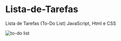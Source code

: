 # Lista-de-Tarefas
Lista de Tarefas (To-Do List)  JavaScript, Html e CSS

![to-do list](https://user-images.githubusercontent.com/99082785/152665457-6a49c0cb-7d67-478b-adb3-4a14ec169d23.jpg)
